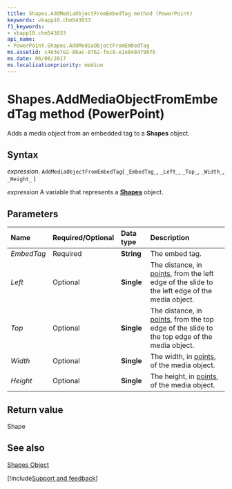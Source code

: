 ```yaml
---
title: Shapes.AddMediaObjectFromEmbedTag method (PowerPoint)
keywords: vbapp10.chm543033
f1_keywords:
- vbapp10.chm543033
api_name:
- PowerPoint.Shapes.AddMediaObjectFromEmbedTag
ms.assetid: c463e7e2-8bac-8762-fec8-e1e84847907b
ms.date: 06/08/2017
ms.localizationpriority: medium
---
```



# Shapes.AddMediaObjectFromEmbedTag method (PowerPoint)

Adds a media object from an embedded tag to a **Shapes** object.


## Syntax

_expression_. `AddMediaObjectFromEmbedTag`( `_EmbedTag_`, `_Left_`, `_Top_`, `_Width_`, `_Height_` )

_expression_ A variable that represents a **[Shapes](PowerPoint.Shapes.md)** object.


## Parameters



|Name|Required/Optional|Data type|Description|
|:-----|:-----|:-----|:-----|
| _EmbedTag_|Required|**String**|The embed tag.|
| _Left_|Optional|**Single**|The distance, in [points](../language/glossary/vbe-glossary.md#point), from the left edge of the slide to the left edge of the media object.|
| _Top_|Optional|**Single**|The distance, in [points](../language/glossary/vbe-glossary.md#point), from the top edge of the slide to the top edge of the media object.|
| _Width_|Optional|**Single**|The width, in [points](../language/glossary/vbe-glossary.md#point), of the media object.|
| _Height_|Optional|**Single**|The height, in [points](../language/glossary/vbe-glossary.md#point), of the media object.|

## Return value

Shape


## See also


[Shapes Object](PowerPoint.Shapes.md)

[!include[Support and feedback](~/includes/feedback-boilerplate.md)]